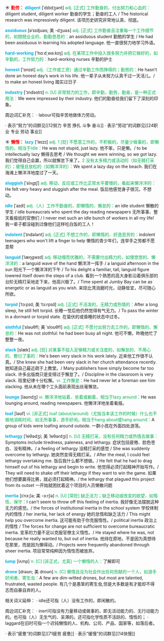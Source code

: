 ☀ <font color="red">**勤劳：**</font>
<font color="sky blue">**diligent**</font> [ˈdɪlɪdʒənt]
<font color="#00b050">adj. [正式] 工作勤奋的、付出努力和心血的：</font>diligent student, diligent worker 勤奋的学生；勤奋的工人 / The historical research was impressively diligent. 该项历史研究非常地认真、彻底。           

<font color="sky blue">**assiduous**</font> [əˈsɪdjuəs; 美 -dʒuəs]
<font color="#00b050">adj. [正式] 工作勤奋且注重每一个工作细节的，如兢兢业业的、勤勤恳恳的：</font>an assiduous student 勤勉的学生 / He had been assiduous in learning his adopted language. 他一直很努力地学习外语。

<font color="sky blue">**hard-working**</font> ['hɑːd͵wə:kɪŋ] 
<font color="#00b050">adj. 在某项工作中投入很多努力并把它做好的，如辛勤的，工作努力的：</font>hard-working nurses 辛勤的护士

<font color="sky blue">**honest**</font> ['ɒnɪst] 
<font color="#00b050">adj.（工作或工资）通过辛勤工作而挣得的；勤劳的：</font>He hasn’t done an honest day’s work in his life. 他一辈子从未努力认真干过一天活儿。/ to make an honest living 踏实过日子

<font color="sky blue">**industry**</font> ['ɪndəstrɪ] 
<font color="#00b050">n. [U] 非常努力的工作，即辛勤，勤劳，勤奋，是一种正式用法：</font>We were impressed by their industry. 他们的勤奋给我们留下了深刻的印象。

周边词汇补充：
· labour可指辛苦地做体力劳动。

· 表示“努力”的词群见[[12努力 辛苦 挣扎 斗争 奋斗]]
· 表示“劳动”的词群见[[24职业 专业 劳动 事业]]

☀ <font color="red">**懒惰：**</font>
<font color="sky blue">**lazy**</font> ['leɪzɪ] 
<font color="#00b050">adj. 1 [贬] 不愿意工作的，不积极的，尽量少做事的，即懒惰的，相当于idle：</font>He was not stupid, just lazy. 他不笨，只是懒。/ to be intellectually lazy 懒得去思考 / We thought we were winning, so we got lazy. 我们觉得自己会赢，所以就懈怠下来了。<font color="#00b050">2 没有太多精力或活动的（如无精打采的）；缓慢且放松的（如懒洋洋的）：</font>We spent a lazy day on the beach. 我们在海滩上懒洋洋地度过了一天。
           
<font color="sky blue">**sluggish**</font> [ˈslʌgɪʃ]
<font color="#00b050">adj. 移动、反应或工作比正常水平要慢的，看起来懒洋洋的：</font>He felt very heavy and sluggish after the meal. 饭后他感觉身子很沉，不想动。
           
<font color="sky blue">**idle**</font> [ˈaɪdl]
<font color="#00b050">adj.（人）工作不勤奋的，即懒惰的、懈怠的：</font>an idle student 懒散的学生 / idle bureaucrats who spent the day reading newspapers 无所事事、整天看报纸的官僚们 / I never met such an idle bunch of workers in all my life! 我一辈子都没碰到过像他们这样吃白饭的工人！
           
<font color="sky blue">**indolent**</font> [ˈɪndələnt]
<font color="#00b050">adj. [正式] 不想工作的，即懒惰的、好逸恶劳的：</font>indolent teenagers who won't lift a finger to help 懒惰的青少年们，连举手之劳都不愿意帮
           
<font color="sky blue">**languid**</font> [ˈlæŋgwɪd]
<font color="#00b050">adj. 移动慢而优雅的，不需要付出精力的，如慢悠悠的、懒洋洋的：</font>a languid wave of the hand 懒洋洋一挥手 / a languid afternoon in the sun 阳光下一个懒洋洋的下午 / To his delight a familiar, tall, languid figure lowered itself down the steps of a club. 看到一个熟悉的高大身影沿着俱乐部的台阶无精打采地走下来，他高兴极了。/ Time spent at Jumby Bay can be as energetic or as languid as you wish. 来琼比湾消磨时光，动静皆宜，尽可随心所欲。
           
<font color="sky blue">**torpid**</font> [ˈtɔ:pɪd; 美 ˈtɔ:rpɪd]
<font color="#00b050">adj. [正式] 不活泼的，无精力或热情的：</font>After a long sleep, he still felt torpid. 长睡一觉后他仍然觉得有气无力。/ To pass the winter in a dormant or torpid state. 在蛰伏的或昏睡的状态中过冬。

<font color="sky blue">**slothful**</font> [ˈsləʊθfl; 美 ˈsloʊθfl]
<font color="#00b050">adj. [正式] 不愿付出努力去工作的，即懒惰的、懈怠的：</font>He was not slothful: he had been busy all night. 他可不懒，昨晚他忙了整整一夜。           

<font color="sky blue">**slack**</font> [slæk]
<font color="#00b050">adj. [贬] 对某事不投入足够精力或关注度的，如懈怠的、不用心的、敷衍了事的：</font>He's been very slack in his work lately. 近来他工作很不认真。/ She knew she had been very slack in her church attendance recently. 她知道自己最近疏于上教堂。/ Many publishers have simply become far too slack. 许多出版商只是变得过于懈怠了。/ Discipline in the classroom is very slack. 班里纪律十分松懈。<font color="#00b050">vi. 工作懈怠：</font>He had never let a foreman see him slacking. 他从未在哪个工头面前表现出丝毫懈怠。

<font color="sky blue">**lounge**</font> [laʊndӡ] 
<font color="#00b050">vi. 懒洋洋地站着、坐着或躺着，相当于lazy around：</font>He was lounging around, reading newspapers. 他懒洋洋地坐着看报。

<font color="sky blue">**loaf**</font> [ləʊf] 
<font color="#00b050">vi. [非正式] loaf (about/around)（尤指当本该工作的时候）什么也不做地消耗时间，如无所事事，游手好闲。相当于hang about或hang around：</font>A group of kids were loafing around outside. 一群小孩在外面四处游荡。
           
<font color="sky blue">**lethargy**</font> [ˈleθədʒi; 美 ˈleθərdʒi]
<font color="#00b050">n. [U] 无精打采，没有任何精力或热情去做事：</font>Symptoms include tiredness, paleness, and lethargy. 症状包括疲倦、脸色苍白、没有精神。/ a feeling of lethargy 没精打采的感觉 / She was suddenly overcome by lethargy. 她突然变得无精打采。/ After the meal, I could feel lethargy overtaking me. 饭后我什么都不想做。/ He felt that he had to drag himself out of his lethargy and begin to write. 他觉得必须打起精神开始写作。/ They will need to shake off their lethargy if they want to win the game. 如果他们想要赢得比赛，就必须打起精神。/ the lethargy that plagued this project from its outset 一开始就困扰着这个项目的人员懒散问题
                      
<font color="sky blue">**inertia**</font> [ɪˈnɜ:ʃə; 美 -ɜ:rʃə]
<font color="#00b050">n. [U] [常贬] 缺乏活力；缺乏移动或改变的欲望，如惰性、保守：</font>I can't seem to throw off this feeling of inertia. 我好像无法摆脱这种无力的感觉。/ the forces of institutional inertia in the school system 学校体制内的惰性 / her inertia, her lack of energy 她的怠惰和缺乏活力 / This might help you overcome inertia. 这可能有助于你克服惰性。/ political inertia 政治上的惰性 / The forces for change are not sufficient to overcome bureaucratic inertia. 变革的力量不足以克服官僚主义惰性。/ He stayed where he was, not because he really wanted to, but out of inertia. 他待在原地，不是因为真想待在那里，而是因为懒得动。/ Projects were frequently abandoned through sheer inertia. 项目常常纯粹因为惰性而被放弃。

<font color="sky blue">**lump**</font> [lʌmp]
<font color="#00b050">n. [C] [非正式，尤英] 一个懒惰的人：</font>了解即可
           
<font color="sky blue">**drone**</font> [drəʊn; 美 droʊn]
<font color="#00b050">n. [C] 懒惰且没为社会作出任何贡献的一个人，如游手好闲者、寄生虫：</font>A few are dim-witted drones, but most are talented, frustrated, wasted people. 有几个是愚笨的寄生虫,但是大多数是有才能却不得志而自暴自弃的人。
 
相关词义延伸：
· idle还可指（人）没有工作的，即闲散的。

周边词汇补充：
· inert可指没有力量移动或做事的，即无活动能力的、无行动能力的。也可指（人）无生气的、呆滞的。还可指化学性质不活跃的、惰性的；
· laggard在旧时可指一个迟钝懒惰的人、机构、公司、产品、国家等，如落后者。

· 表示“疲惫”的词群见[[71疲劳 疲惫]]
· 表示“缓慢”的词群见[[14快慢]]
